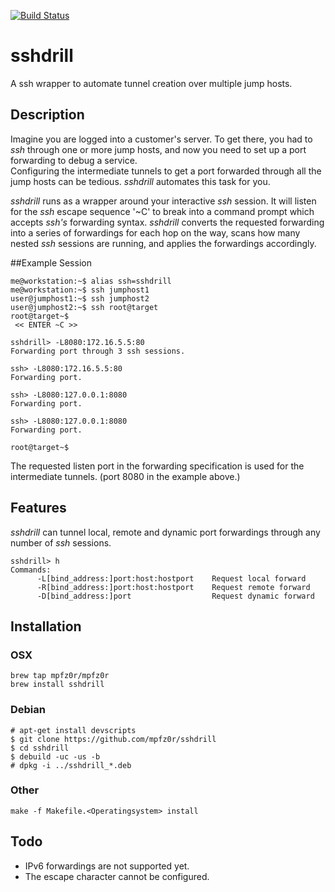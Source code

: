 
[![Build Status](https://travis-ci.org/mpfz0r/sshdrill.svg?branch=master)](https://travis-ci.org/mpfz0r/sshdrill)

# sshdrill
A ssh wrapper to automate tunnel creation over multiple jump hosts.


## Description

Imagine you are logged into a customer's server.
To get there, you had to *ssh* through one or more jump hosts, and now you need to set up a port forwarding to debug a service.  
Configuring the intermediate tunnels to get a port forwarded through all the jump hosts can be tedious.
*sshdrill* automates this task for you.

*sshdrill* runs as a wrapper around your interactive *ssh* session.  It will listen for the *ssh* escape sequence '~C' to break into a command prompt which
accepts *ssh's* forwarding syntax.
*sshdrill* converts the requested forwarding into a series of forwardings for each hop on the way, scans how many nested *ssh* sessions are running, and applies the forwardings accordingly.


##Example Session

```
me@workstation:~$ alias ssh=sshdrill
me@workstation:~$ ssh jumphost1
user@jumphost1:~$ ssh jumphost2
user@jumphost2:~$ ssh root@target
root@target~$ 
 << ENTER ~C >>
 
sshdrill> -L8080:172.16.5.5:80
Forwarding port through 3 ssh sessions.

ssh> -L8080:172.16.5.5:80
Forwarding port.

ssh> -L8080:127.0.0.1:8080
Forwarding port.

ssh> -L8080:127.0.0.1:8080
Forwarding port.

root@target~$ 

```

The requested listen port in the forwarding specification is used for the intermediate tunnels. (port 8080 in the example above.)

## Features
*sshdrill* can tunnel local, remote and dynamic port forwardings through any number of *ssh* sessions.

```
sshdrill> h
Commands:
      -L[bind_address:]port:host:hostport    Request local forward
      -R[bind_address:]port:host:hostport    Request remote forward
      -D[bind_address:]port                  Request dynamic forward   
```
 
## Installation
### OSX
```
brew tap mpfz0r/mpfz0r
brew install sshdrill
```
### Debian
```
# apt-get install devscripts
$ git clone https://github.com/mpfz0r/sshdrill
$ cd sshdrill
$ debuild -uc -us -b
# dpkg -i ../sshdrill_*.deb
```
### Other
```
make -f Makefile.<Operatingsystem> install
```

## Todo
 * IPv6 forwardings are not supported yet.
 * The escape character cannot be configured.
